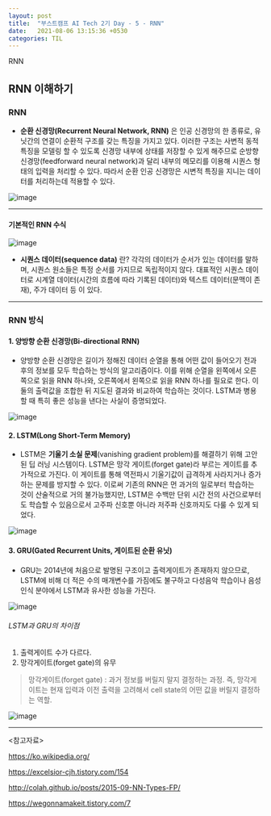 ```yaml
---
layout: post
title:  "부스트캠프 AI Tech 2기 Day - 5 - RNN"
date:   2021-08-06 13:15:36 +0530
categories: TIL
---
```


RNN

## RNN 이해하기


### RNN


- **순환 신경망(Recurrent Neural Network, RNN)** 은 인공 신경망의 한 종류로, 유닛간의 연결이 순환적 구조를 갖는 특징을 가지고 있다. 이러한 구조는 사변적 동적 특징을  모델링 할 수 있도록 신경망 내부에 상태를 저장할 수 있게 해주므로 순방향 신경망(feedforward neural network)과 달리 내부의 메모리를 이용해 시퀀스 형태의 입력을 처리할 수 있다. 따라서 순환 인공 신경망은 시변적 특징을 지니는 데이터를 처리하는데 적용할 수 있다.

![image](https://user-images.githubusercontent.com/61610411/128448274-3545b680-1328-4060-bcb1-b01eb296cce6.png)

---
#### 기본적인 RNN 수식


![image](https://user-images.githubusercontent.com/61610411/128448833-a5ecef81-16f3-4ebd-9914-d2c760c9bb22.png)

- **시퀀스 데이터(sequence data)** 란?
 각각의 데이터가 순서가 있는 데이터를 말하며, 시퀀스 원소들은 특정 순서를 가지므로 독립적이지 않다.
 대표적인 시퀀스 데이터로 시계열 데이터(시간의 흐름에 따라 기록된 데이터)와 텍스트 데이터(문맥이 존재), 주가 데이터 등 이 있다.

---
### RNN 방식

#### 1. 양방향 순환 신경망(Bi-directional RNN)
- 양방향 순환 신경망은 길이가 정해진 데이터 순열을 통해 어떤 값이 들어오기 전과 후의 정보를 모두 학습하는 방식의 알고리즘이다. 이를 위해 순열을 왼쪽에서 오른쪽으로 읽을 RNN 하나와, 오른쪽에서 왼쪽으로 읽을 RNN 하나를 필요로 한다. 이 둘의 출력값을 조합한 뒤 지도된 결과와 비교하여 학습하는 것이다. LSTM과 병용할 때 특히 좋은 성능을 낸다는 사실이 증명되었다.

![image](https://user-images.githubusercontent.com/61610411/128449766-485faf0d-5c8c-4dad-9717-d3a0f8f7e3b4.png)


#### 2. LSTM(Long Short-Term Memory)
- LSTM은 **기울기 소실 문제**(vanishing gradient problem)를 해결하기 위해 고안된 딥 러닝 시스템이다. LSTM은 망각 게이트(forget gate)라 부르는 게이트를 추가적으로 가진다. 이 게이트를 통해 역전파시 기울기값이 급격하게 사라지거나 증가하는 문제를 방지할 수 있다. 이로써 기존의 RNN은 먼 과거의 일로부터 학습하는 것이 산술적으로 거의 불가능했지만, LSTM은 수백만 단위 시간 전의 사건으로부터도 학습할 수 있음으로서 고주파 신호뿐 아니라 저주파 신호까지도 다룰 수 있게 되었다.


![image](https://user-images.githubusercontent.com/61610411/128453202-17a26968-a9e5-4eac-88df-46826c6e4828.png)


#### 3. GRU(Gated Recurrent Units, 게이트된 순환 유닛)
 - GRU는 2014년에 처음으로 발명된 구조이고 출력게이트가 존재하지 않으므로, LSTM에 비해 더 적은 수의 매개변수를 가짐에도 불구하고 다성음악 학습이나 음성 인식 분야에서 LSTM과 유사한 성능을 가진다.


![image](https://user-images.githubusercontent.com/61610411/128453464-e0605a7c-98ee-4815-ac24-1c29e2b329d4.png)


###### LSTM과 GRU의 차이점


1. 출력게이트 수가 다르다.
2. 망각게이트(forget gate)의 유무
> 망각게이트(forget gate) : 과거 정보를 버릴지 말지 결정하는 과정. 즉, 망각게이트는 현재 입력과 이전 출력을 고려해서 cell state의 어떤 값을 버릴지 결정하는 역할.

![image](https://user-images.githubusercontent.com/61610411/128453619-77c1f37d-ea78-4124-8e70-594cb01a9dce.png)

---

<참고자료> 

https://ko.wikipedia.org/


https://excelsior-cjh.tistory.com/154


http://colah.github.io/posts/2015-09-NN-Types-FP/


https://wegonnamakeit.tistory.com/7